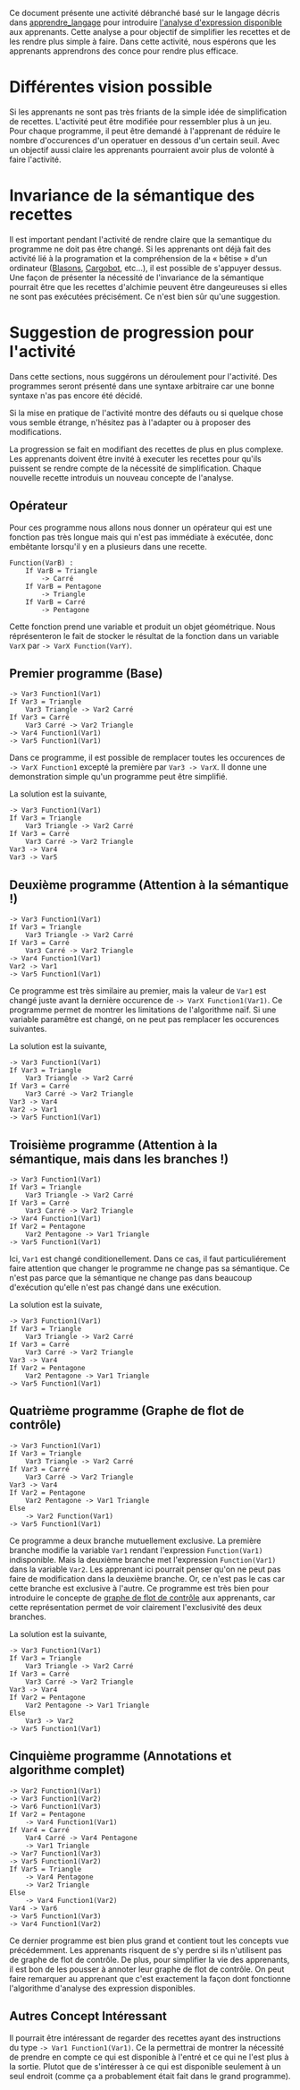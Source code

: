 Ce document présente une activité débranché basé sur le langage décris dans
[apprendre_langage](../apprendre_langage) pour introduire [l'analyse d'expression
disponible](https://en.wikipedia.org/wiki/Available_expression) aux apprenants.
Cette analyse a pour objectif de simplifier les recettes et de les rendre plus
simple à faire. Dans cette activité, nous espérons que les apprenants
apprendrons des conce pour rendre plus efficace.

# Différentes vision possible

Si les apprenants ne sont pas très friants de la simple idée de simplification
de recettes. L'activité peut être modifiée pour ressembler plus à un jeu. Pour
chaque programme, il peut être demandé à l'apprenant de réduire le nombre
d'occurences d'un operatuer en dessous d'un certain seuil. Avec un objectif
aussi claire les apprenants pourraient avoir plus de volonté à faire l'activité.

# Invariance de la sémantique des recettes

Il est important pendant l'activité de rendre claire que la semantique du
programme ne doit pas être changé. Si les apprenants ont déjà fait des activité
lié à la programation et la compréhension de la « bêtise » d'un ordinateur
([Blasons](../../Blasons), [Cargobot](../../Cargobot), etc...), il est possible
de s'appuyer dessus. Une façon de présenter la nécessité de l'invariance de la
sémantique pourrait être que les recettes d'alchimie peuvent être dangeureuses
si elles ne sont pas exécutées précisément. Ce n'est bien sûr qu'une suggestion.

# Suggestion de progression pour l'activité

Dans cette sections, nous suggérons un déroulement pour l'activité. Des
programmes seront présenté dans une syntaxe arbitraire car une bonne syntaxe
n'as pas encore été décidé.

Si la mise en pratique de l'activité montre des défauts ou si quelque chose vous
semble étrange, n'hésitez pas à l'adapter ou à proposer des modifications.

La progression se fait en modifiant des recettes de plus en plus complexe. Les
apprenants doivent être invité à executer les recettes pour qu'ils puissent se
rendre compte de la nécessité de simplification. Chaque nouvelle recette
introduis un nouveau concepte de l'analyse.

## Opérateur

Pour ces programme nous allons nous donner un opérateur qui est une fonction pas
très longue mais qui n'est pas immédiate à exécutée, donc embêtante lorsqu'il y
en a plusieurs dans une recette.
```
Function(VarB) :
    If VarB = Triangle
        -> Carré
    If VarB = Pentagone
        -> Triangle
    If VarB = Carré
        -> Pentagone
```
Cette fonction prend une variable et produit un objet géométrique. Nous
réprésenteron le fait de stocker le résultat de la fonction dans un variable
`VarX` par `-> VarX Function(VarY)`.

## Premier programme (Base)

```
-> Var3 Function1(Var1) 
If Var3 = Triangle
    Var3 Triangle -> Var2 Carré
If Var3 = Carré
    Var3 Carré -> Var2 Triangle
-> Var4 Function1(Var1)
-> Var5 Function1(Var1)
```

Dans ce programme, il est possible de remplacer toutes les occurences de
`-> VarX Function1` excepté la première par `Var3 -> VarX`. Il donne
une demonstration simple qu'un programme peut être simplifié.

La solution est la suivante,
```
-> Var3 Function1(Var1) 
If Var3 = Triangle
    Var3 Triangle -> Var2 Carré
If Var3 = Carré
    Var3 Carré -> Var2 Triangle
Var3 -> Var4
Var3 -> Var5
```

## Deuxième programme (Attention à la sémantique !)

```
-> Var3 Function1(Var1) 
If Var3 = Triangle
    Var3 Triangle -> Var2 Carré
If Var3 = Carré
    Var3 Carré -> Var2 Triangle
-> Var4 Function1(Var1)
Var2 -> Var1
-> Var5 Function1(Var1)
```

Ce programme est très similaire au premier, mais la valeur de `Var1` est changé
juste avant la dernière occurence de `-> VarX Function1(Var1)`. Ce programme
permet de montrer les limitations de l'algorithme naïf. Si une variable
paramêtre est changé, on ne peut pas remplacer les occurences suivantes.

La solution est la suivante,
```
-> Var3 Function1(Var1) 
If Var3 = Triangle
    Var3 Triangle -> Var2 Carré
If Var3 = Carré
    Var3 Carré -> Var2 Triangle
Var3 -> Var4
Var2 -> Var1
-> Var5 Function1(Var1)
```
    
## Troisième programme (Attention à la sémantique, mais dans les branches !)

```
-> Var3 Function1(Var1) 
If Var3 = Triangle
    Var3 Triangle -> Var2 Carré
If Var3 = Carré
    Var3 Carré -> Var2 Triangle
-> Var4 Function1(Var1)
If Var2 = Pentagone
    Var2 Pentagone -> Var1 Triangle
-> Var5 Function1(Var1)
```

Ici, `Var1` est changé conditionellement. Dans ce cas, il faut particuliérement
faire attention que changer le programme ne change pas sa sémantique. Ce n'est
pas parce que la sémantique ne change pas dans beaucoup d'exécution qu'elle
n'est pas changé dans une exécution.


La solution est la suivate,
```
-> Var3 Function1(Var1) 
If Var3 = Triangle
    Var3 Triangle -> Var2 Carré
If Var3 = Carré
    Var3 Carré -> Var2 Triangle
Var3 -> Var4
If Var2 = Pentagone
    Var2 Pentagone -> Var1 Triangle
-> Var5 Function1(Var1)
```

## Quatrième programme (Graphe de flot de contrôle)

```
-> Var3 Function1(Var1) 
If Var3 = Triangle
    Var3 Triangle -> Var2 Carré
If Var3 = Carré
    Var3 Carré -> Var2 Triangle
Var3 -> Var4
If Var2 = Pentagone
    Var2 Pentagone -> Var1 Triangle
Else
    -> Var2 Function(Var1)
-> Var5 Function1(Var1)
```

Ce programme a deux branche mutuellement exclusive. La première branche modifie
la variable `Var1` rendant l'expression `Function(Var1)` indisponible. Mais la
deuxième branche met l'expression `Function(Var1)` dans la variable `Var2`. Les
apprenant ici pourrait penser qu'on ne peut pas faire de modification dans la
deuxième branche. Or, ce n'est pas le cas car cette branche est exclusive à
l'autre. Ce programme est très bien pour introduire le concepte de [graphe de
flot de contrôle](https://fr.wikipedia.org/wiki/Graphe_de_flot_de_contr%C3%B4le)
aux apprenants, car cette représentation permet de voir clairement l'exclusivité
des deux branches.

La solution est la suivante,
```
-> Var3 Function1(Var1) 
If Var3 = Triangle
    Var3 Triangle -> Var2 Carré
If Var3 = Carré
    Var3 Carré -> Var2 Triangle
Var3 -> Var4
If Var2 = Pentagone
    Var2 Pentagone -> Var1 Triangle
Else
    Var3 -> Var2
-> Var5 Function1(Var1)
```

## Cinquième programme (Annotations et algorithme complet)

```
-> Var2 Function1(Var1)
-> Var3 Function1(Var2)
-> Var6 Function1(Var3)
If Var2 = Pentagone
    -> Var4 Function1(Var1)
If Var4 = Carré
    Var4 Carré -> Var4 Pentagone
    -> Var1 Triangle
-> Var7 Function1(Var3)
-> Var5 Function1(Var2)
If Var5 = Triangle
    -> Var4 Pentagone
    -> Var2 Triangle
Else
    -> Var4 Function1(Var2)
Var4 -> Var6
-> Var5 Function1(Var3)
-> Var4 Function1(Var2)
```

Ce dernier programme est bien plus grand et contient tout les concepts vue
précédemment. Les apprenants risquent de s'y perdre si ils n'utilisent pas
de graphe de flot de contrôle. De plus, pour simplifier la vie des apprenants,
il est bon de les pousser à annoter leur graphe de flot de contrôle. On peut
faire remarquer au apprenant que c'est exactement la façon dont fonctionne
l'algorithme d'analyse des expression disponibles.

<!--
Solution5 :
    -> Var2 Function1(Var1)
    -> Var3 Function1(Var2)             { (Var2, Function1(Var1)) }
    -> Var6 Function1(Var3)             { (Var2, Function1(Var1)), (Var3, Function1(Var2)) }
    If Var2 = Pentagone                 { (Var2, Function1(Var1)), (Var3, Function1(Var2)), (Var6, Function1(Var3)) }
        Var2 -> Var4                    { (Var2, Function1(Var1)), (Var3, Function1(Var2)), (Var6, Function1(Var3)) }
    If Var4 = Carré                     { (Var2, Function1(Var1)), (Var3, Function1(Var2)), (Var6, Function1(Var3)) }
        Var4 Carré -> Var4 Pentagone    { (Var2, Function1(Var1)), (Var3, Function1(Var2)), (Var6, Function1(Var3)) }
        -> Var1 Triangle                { (Var2, Function1(Var1)), (Var3, Function1(Var2)), (Var6, Function1(Var3)) }
    Var6 -> Var7                        { (Var3, Function1(Var2)), (Var6, Function1(Var3)) }
    Var3 -> Var5                        { (Var3, Function1(Var2)), (Var6, Function1(Var3)), (Var7, Function1(Var3)) }
    If Var5 = Triangle                  { (Var3, Function1(Var2)), (Var6, Function1(Var3)), (Var7, Function1(Var3)), (Var5, Function(Var2)) }
        -> Var4 Pentagone               { (Var3, Function1(Var2)), (Var6, Function1(Var3)), (Var7, Function1(Var3)), (Var5, Function(Var2)) }
        -> Var2 Triangle                { (Var3, Function1(Var2)), (Var6, Function1(Var3)), (Var7, Function1(Var3)), (Var5, Function(Var2)) }
    Else
        -> Var4 Function1(Var2)
    Var4 -> Var6
    -> Var5 Function1(Var3)
    -> Var4 Function1(Var2)
-->

## Autres Concept Intéressant

Il pourrait être intéressant de regarder des recettes ayant des instructions du
type `-> Var1 Function1(Var1)`. Ce la permettrai de montrer la nécessité de
prendre en compte ce qui est disponible à l'entré et ce qui ne l'est plus à la
sortie. Plutot que de s'intéresser à ce qui est disponible seulement à un seul
endroit (comme ça a probablement était fait dans le grand programme).
